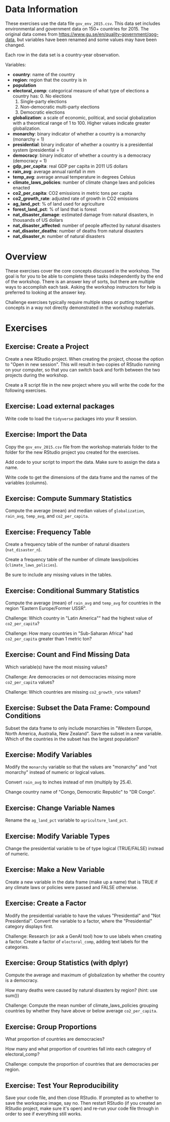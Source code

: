 # Data Information

These exercises use the data file `gov_env_2015.csv`. This data set includes environmental and government data on 150+ countries for 2015. The original data comes from <https://www.gu.se/en/quality-government/qog-data>, but variables have been renamed and some values may have been changed.

Each row in the data set is a country-year observation.

Variables:

-   **country**: name of the country
-   **region**: region that the country is in
-   **population**
-   **electoral_comp**: categorical measure of what type of elections a country has:
    0.  No elections
    1.  Single-party elections
    2.  Non-democratic multi-party elections
    3.  Democratic elections
-   **globalization**: a scale of economic, political, and social globalization with a theoretical range of 1 to 100. Higher values indicate greater globalization.
-   **monarchy**: binary indicator of whether a country is a monarchy (monarchy = 1)
-   **presidential**: binary indicator of whether a country is a presidential system (presidential = 1)
-   **democracy**: binary indicator of whether a country is a democracy (democracy = 1)
-   **gdp_per_capita**: real GDP per capita in 2011 US dollars
-   **rain_avg**: average annual rainfall in mm
-   **temp_avg**: average annual temperature in degrees Celsius
-   **climate_laws_policies**: number of climate change laws and policies enacted
-   **co2_per_capita**: CO2 emissions in metric tons per capita
-   **co2_growth_rate**: adjusted rate of growth in CO2 emissions
-   **ag_land_pct**: % of land used for agriculture
-   **forest_land_pct**: % of land that is forest
-   **nat_disaster_damage**: estimated damage from natural disasters, in thousands of US dollars
-   **nat_disaster_affected**: number of people affected by natural disasters
-   **nat_disaster_deaths**: number of deaths from natural disasters
-   **nat_disaster_n**: number of natural disasters

# Overview

These exercises cover the core concepts discussed in the workshop. The goal is for you to be able to complete these tasks independently by the end of the workshop. There is an answer key of sorts, but there are multiple ways to accomplish each task. Asking the workshop instructors for help is preferred to looking at the answer key.

Challenge exercises typically require multiple steps or putting together concepts in a way not directly demonstrated in the workshop materials.

# Exercises

## Exercise: Create a Project

Create a new RStudio project. When creating the project, choose the option to "Open in new session". This will result in two copies of RStudio running on your computer, so that you can switch back and forth between the two projects during the workshop.

Create a R script file in the new project where you will write the code for the following exercises.

## Exercise: Load external packages

Write code to load the `tidyverse` packages into your R session.

## Exercise: Import the Data

Copy the `gov_env_2015.csv` file from the workshop materials folder to the folder for the new RStudio project you created for the exercises.

Add code to your script to import the data. Make sure to assign the data a name.

Write code to get the dimensions of the data frame and the names of the variables (columns).

## Exercise: Compute Summary Statistics

Compute the average (mean) and median values of `globalization`, `rain_avg`, `temp_avg`, and `co2_per_capita`.

## Exercise: Frequency Table

Create a frequency table of the number of natural disasters (`nat_disaster_n`).

Create a frequency table of the number of climate laws/policies (`climate_laws_policies`).

Be sure to include any missing values in the tables.

## Exercise: Conditional Summary Statistics

Compute the average (mean) of `rain_avg` and `temp_avg` for countries in the region "Eastern Europe/Former USSR".

Challenge: Which country in "Latin America"" had the highest value of `co2_per_capita`?

Challenge: How many countries in "Sub-Saharan Africa" had `co2_per_capita` greater than 1 metric ton?

## Exercise: Count and Find Missing Data

Which variable(s) have the most missing values?

Challenge: Are democracies or not democracies missing more `co2_per_capita` values?

Challenge: Which countries are missing `co2_growth_rate` values?

## Exercise: Subset the Data Frame: Compound Conditions

Subset the data frame to only include monarchies in "Western Europe, North America, Australia, New Zealand". Save the subset in a new variable. Which of the countries in the subset has the largest population?

## Exercise: Modify Variables

Modify the `monarchy` variable so that the values are "monarchy" and "not monarchy" instead of numeric or logical values.

Convert `rain_avg` to inches instead of mm (multiply by 25.4).

Change country name of "Congo, Democratic Republic" to "DR Congo".

## Exercise: Change Variable Names

Rename the `ag_land_pct` variable to `agriculture_land_pct`.

## Exercise: Modify Variable Types

Change the presidential variable to be of type logical (TRUE/FALSE) instead of numeric.

## Exercise: Make a New Variable

Create a new variable in the data frame (make up a name) that is TRUE if any climate laws or policies were passed and FALSE otherwise.

## Exercise: Create a Factor

Modify the presidential variable to have the values "Presidential" and "Not Presidential". Convert the variable to a factor, where the "Presidential" category displays first.

Challenge: Research (or ask a GenAI tool) how to use labels when creating a factor. Create a factor of `electoral_comp`, adding text labels for the categories.

## Exercise: Group Statistics (with dplyr)

Compute the average and maximum of globalization by whether the country is a democracy.

How many deaths were caused by natural disasters by region? (hint: use sum())

Challenge: Compute the mean number of climate_laws_policies grouping countries by whether they have above or below average `co2_per_capita`.

## Exercise: Group Proportions

What proportion of countries are democracies?

How many and what proportion of countries fall into each category of electoral_comp?

Challenge: compute the proportion of countries that are democracies per region.

## Exercise: Test Your Reproducibility

Save your code file, and then close RStudio. If prompted as to whether to save the workspace image, say no. Then restart RStudio (if you created an RStudio project, make sure it's open) and re-run your code file through in order to see if everything still works.
